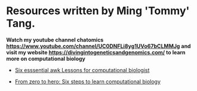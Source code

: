 # Resources written by Ming 'Tommy' Tang.

**Watch my youtube channel chatomics https://www.youtube.com/channel/UC0DNFLi8yg1UVo67bCLMMJg and visit my website https://divingintogeneticsandgenomics.com/ to learn more on computational biology**

* [Six esssential awk Lessons for computational biologist](https://github.com/crazyhottommy/compbio_resources_chatomics/blob/main/awk_compbio.pdf)

* [From zero to hero: Six steps to learn computational biology](https://github.com/crazyhottommy/compbio_resources_chatomics/blob/main/Six_steps_to_learn_compbio.pdf)
